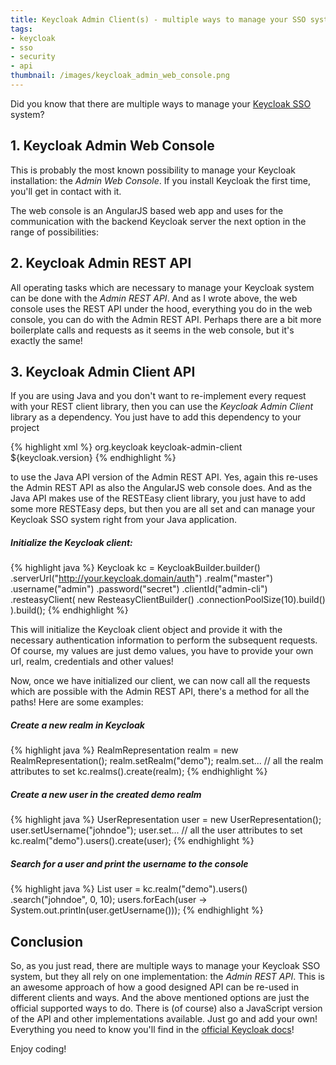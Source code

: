```yaml
---
title: Keycloak Admin Client(s) - multiple ways to manage your SSO system
tags:
- keycloak
- sso
- security
- api
thumbnail: /images/keycloak_admin_web_console.png
---
```


Did you know that there are multiple ways to manage your [Keycloak SSO](http://www.keycloak.org) system?


## 1. Keycloak Admin Web Console

This is probably the most known possibility to manage your Keycloak installation: the _Admin Web Console_.
If you install Keycloak the first time, you'll get in contact with it.

The web console is an AngularJS based web app and uses for the communication with the backend Keycloak server the next option in the range of possibilities:

## 2. Keycloak Admin REST API

All operating tasks which are necessary to manage your Keycloak system can be done with the _Admin REST API_. And as I wrote above, the web console uses the REST API under the hood, everything you do in the web console, you can do with the Admin REST API. Perhaps there are a bit more boilerplate calls and requests as it seems in the web console, but it's exactly the same!

## 3. Keycloak Admin Client API

If you are using Java and you don't want to re-implement every request with your REST client library, then you can use the _Keycloak Admin Client_ library as a dependency. You just have to add this dependency to your project

{% highlight xml %}
<dependency>
    <groupId>org.keycloak</groupId>
    <artifactId>keycloak-admin-client</artifactId>
    <version>${keycloak.version}</version>
</dependency>
{% endhighlight %}

to use the Java API version of the Admin REST API. Yes, again this re-uses the Admin REST API as also the AngularJS web console does.
And as the Java API makes use of the RESTEasy client library, you just have to add some more RESTEasy deps, but then you are all set and can manage your Keycloak SSO system right from your Java application.

##### Initialize the Keycloak client:

{% highlight java %}
Keycloak kc = KeycloakBuilder.builder()
            .serverUrl("http://your.keycloak.domain/auth")
            .realm("master")
            .username("admin")
            .password("secret")
            .clientId("admin-cli")
            .resteasyClient(
                new ResteasyClientBuilder()
                    .connectionPoolSize(10).build()
            ).build();
{% endhighlight %}

This will initialize the Keycloak client object and provide it with the necessary authentication information to perform the subsequent requests. Of course, my values are just demo values, you have to provide your own url, realm, credentials and other values!

Now, once we have initialized our client, we can now call all the requests which are possible with the Admin REST API, there's a method for all the paths! Here are some examples:

##### Create a new realm in Keycloak

{% highlight java %}
RealmRepresentation realm = new RealmRepresentation();
realm.setRealm("demo");
realm.set... // all the realm attributes to set
kc.realms().create(realm);
{% endhighlight %}

##### Create a new user in the created demo realm

{% highlight java %}
UserRepresentation user = new UserRepresentation();
user.setUsername("johndoe");
user.set... // all the user attributes to set
kc.realm("demo").users().create(user);
{% endhighlight %}

##### Search for a user and print the username to the console

{% highlight java %}
List<UserRepresentation> user = kc.realm("demo").users()
                                    .search("johndoe", 0, 10);
users.forEach(user -> System.out.println(user.getUsername()));
{% endhighlight %}

## Conclusion

So, as you just read, there are multiple ways to manage your Keycloak SSO system, but they all rely on one implementation: the _Admin REST API_.
This is an awesome approach of how a good designed API can be re-used in different clients and ways.
And the above mentioned options are just the official supported ways to do. There is (of course) also a JavaScript version of the API and other implementations available. Just go and add your own! Everything you need to know you'll find in the [official Keycloak docs](http://www.keycloak.org/documentation.html)!

Enjoy coding!
